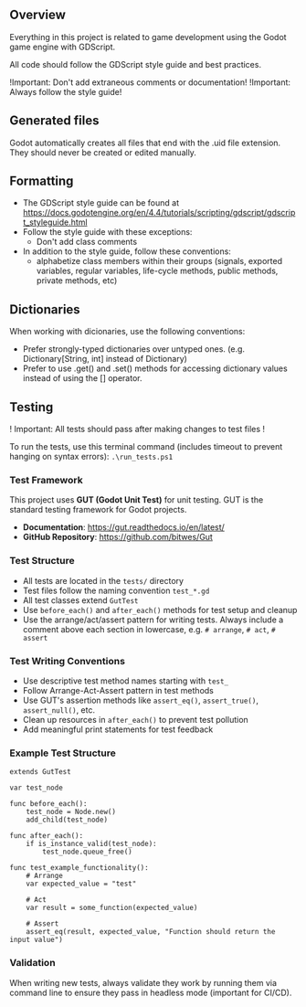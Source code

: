 ## Overview
Everything in this project is related to game development using the Godot game engine with GDScript.

All code should follow the GDScript style guide and best practices.

!Important: Don't add extraneous comments or documentation!
!Important: Always follow the style guide!

## Generated files
Godot automatically creates all files that end with the .uid file extension.  They should never be created or edited manually.

## Formatting
- The GDScript style guide can be found at https://docs.godotengine.org/en/4.4/tutorials/scripting/gdscript/gdscript_styleguide.html
- Follow the style guide with these exceptions:
  - Don't add class comments
- In addition to the style guide, follow these conventions:
  - alphabetize class members within their groups (signals, exported variables, regular variables, life-cycle methods, public methods, private methods, etc)

## Dictionaries
When working with dicionaries, use the following conventions:
- Prefer strongly-typed dictionaries over untyped ones. (e.g. Dictionary[String, int] instead of Dictionary)
- Prefer to use .get() and .set() methods for accessing dictionary values instead of using the [] operator.

## Testing
! Important: All tests should pass after making changes to test files !

To run the tests, use this terminal command (includes timeout to prevent hanging on syntax errors):
`.\run_tests.ps1`

### Test Framework
This project uses **GUT (Godot Unit Test)** for unit testing. GUT is the standard testing framework for Godot projects.

- **Documentation**: https://gut.readthedocs.io/en/latest/
- **GitHub Repository**: https://github.com/bitwes/Gut

### Test Structure
- All tests are located in the `tests/` directory
- Test files follow the naming convention `test_*.gd`
- All test classes extend `GutTest`
- Use `before_each()` and `after_each()` methods for test setup and cleanup
- Use the arrange/act/assert pattern for writing tests.  Always include a comment above each section in lowercase, e.g. `# arrange`, `# act`, `# assert`

### Test Writing Conventions
- Use descriptive test method names starting with `test_`
- Follow Arrange-Act-Assert pattern in test methods
- Use GUT's assertion methods like `assert_eq()`, `assert_true()`, `assert_null()`, etc.
- Clean up resources in `after_each()` to prevent test pollution
- Add meaningful print statements for test feedback

### Example Test Structure
```gdscript
extends GutTest

var test_node

func before_each():
    test_node = Node.new()
    add_child(test_node)

func after_each():
    if is_instance_valid(test_node):
        test_node.queue_free()

func test_example_functionality():
    # Arrange
    var expected_value = "test"
    
    # Act
    var result = some_function(expected_value)
    
    # Assert
    assert_eq(result, expected_value, "Function should return the input value")
```

### Validation
When writing new tests, always validate they work by running them via command line to ensure they pass in headless mode (important for CI/CD).